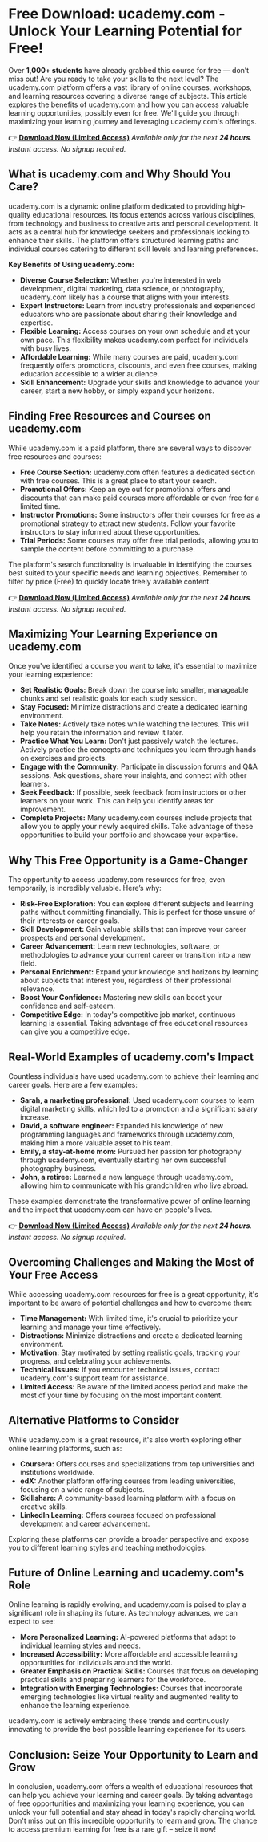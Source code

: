# Free Download: ucademy.com - Unlock Your Learning Potential for Free!

Over **1,000+ students** have already grabbed this course for free — don’t miss out!
Are you ready to take your skills to the next level? The ucademy.com platform offers a vast library of online courses, workshops, and learning resources covering a diverse range of subjects. This article explores the benefits of ucademy.com and how you can access valuable learning opportunities, possibly even for free. We'll guide you through maximizing your learning journey and leveraging ucademy.com's offerings.

👉 **[Download Now (Limited Access)](https://udemywork.com/ucademy-com)**
_Available only for the next **24 hours**. Instant access. No signup required._

## What is ucademy.com and Why Should You Care?

ucademy.com is a dynamic online platform dedicated to providing high-quality educational resources. Its focus extends across various disciplines, from technology and business to creative arts and personal development. It acts as a central hub for knowledge seekers and professionals looking to enhance their skills. The platform offers structured learning paths and individual courses catering to different skill levels and learning preferences.

**Key Benefits of Using ucademy.com:**

*   **Diverse Course Selection:** Whether you're interested in web development, digital marketing, data science, or photography, ucademy.com likely has a course that aligns with your interests.
*   **Expert Instructors:** Learn from industry professionals and experienced educators who are passionate about sharing their knowledge and expertise.
*   **Flexible Learning:** Access courses on your own schedule and at your own pace. This flexibility makes ucademy.com perfect for individuals with busy lives.
*   **Affordable Learning:** While many courses are paid, ucademy.com frequently offers promotions, discounts, and even free courses, making education accessible to a wider audience.
*   **Skill Enhancement:** Upgrade your skills and knowledge to advance your career, start a new hobby, or simply expand your horizons.

## Finding Free Resources and Courses on ucademy.com

While ucademy.com is a paid platform, there are several ways to discover free resources and courses:

*   **Free Course Section:** ucademy.com often features a dedicated section with free courses. This is a great place to start your search.
*   **Promotional Offers:** Keep an eye out for promotional offers and discounts that can make paid courses more affordable or even free for a limited time.
*   **Instructor Promotions:** Some instructors offer their courses for free as a promotional strategy to attract new students. Follow your favorite instructors to stay informed about these opportunities.
*   **Trial Periods:** Some courses may offer free trial periods, allowing you to sample the content before committing to a purchase.

The platform's search functionality is invaluable in identifying the courses best suited to your specific needs and learning objectives. Remember to filter by price (Free) to quickly locate freely available content.

👉 **[Download Now (Limited Access)](https://udemywork.com/ucademy-com)**
_Available only for the next **24 hours**. Instant access. No signup required._

## Maximizing Your Learning Experience on ucademy.com

Once you've identified a course you want to take, it's essential to maximize your learning experience:

*   **Set Realistic Goals:** Break down the course into smaller, manageable chunks and set realistic goals for each study session.
*   **Stay Focused:** Minimize distractions and create a dedicated learning environment.
*   **Take Notes:** Actively take notes while watching the lectures. This will help you retain the information and review it later.
*   **Practice What You Learn:** Don't just passively watch the lectures. Actively practice the concepts and techniques you learn through hands-on exercises and projects.
*   **Engage with the Community:** Participate in discussion forums and Q&A sessions. Ask questions, share your insights, and connect with other learners.
*   **Seek Feedback:** If possible, seek feedback from instructors or other learners on your work. This can help you identify areas for improvement.
*   **Complete Projects:** Many ucademy.com courses include projects that allow you to apply your newly acquired skills. Take advantage of these opportunities to build your portfolio and showcase your expertise.

## Why This Free Opportunity is a Game-Changer

The opportunity to access ucademy.com resources for free, even temporarily, is incredibly valuable. Here’s why:

*   **Risk-Free Exploration:** You can explore different subjects and learning paths without committing financially. This is perfect for those unsure of their interests or career goals.
*   **Skill Development:** Gain valuable skills that can improve your career prospects and personal development.
*   **Career Advancement:** Learn new technologies, software, or methodologies to advance your current career or transition into a new field.
*   **Personal Enrichment:** Expand your knowledge and horizons by learning about subjects that interest you, regardless of their professional relevance.
*   **Boost Your Confidence:** Mastering new skills can boost your confidence and self-esteem.
*   **Competitive Edge:** In today's competitive job market, continuous learning is essential. Taking advantage of free educational resources can give you a competitive edge.

## Real-World Examples of ucademy.com's Impact

Countless individuals have used ucademy.com to achieve their learning and career goals. Here are a few examples:

*   **Sarah, a marketing professional:** Used ucademy.com courses to learn digital marketing skills, which led to a promotion and a significant salary increase.
*   **David, a software engineer:** Expanded his knowledge of new programming languages and frameworks through ucademy.com, making him a more valuable asset to his team.
*   **Emily, a stay-at-home mom:** Pursued her passion for photography through ucademy.com, eventually starting her own successful photography business.
*   **John, a retiree:** Learned a new language through ucademy.com, allowing him to communicate with his grandchildren who live abroad.

These examples demonstrate the transformative power of online learning and the impact that ucademy.com can have on people's lives.

👉 **[Download Now (Limited Access)](https://udemywork.com/ucademy-com)**
_Available only for the next **24 hours**. Instant access. No signup required._

## Overcoming Challenges and Making the Most of Your Free Access

While accessing ucademy.com resources for free is a great opportunity, it's important to be aware of potential challenges and how to overcome them:

*   **Time Management:** With limited time, it's crucial to prioritize your learning and manage your time effectively.
*   **Distractions:** Minimize distractions and create a dedicated learning environment.
*   **Motivation:** Stay motivated by setting realistic goals, tracking your progress, and celebrating your achievements.
*   **Technical Issues:** If you encounter technical issues, contact ucademy.com's support team for assistance.
*   **Limited Access:** Be aware of the limited access period and make the most of your time by focusing on the most important content.

## Alternative Platforms to Consider

While ucademy.com is a great resource, it's also worth exploring other online learning platforms, such as:

*   **Coursera:** Offers courses and specializations from top universities and institutions worldwide.
*   **edX:** Another platform offering courses from leading universities, focusing on a wide range of subjects.
*   **Skillshare:** A community-based learning platform with a focus on creative skills.
*   **LinkedIn Learning:** Offers courses focused on professional development and career advancement.

Exploring these platforms can provide a broader perspective and expose you to different learning styles and teaching methodologies.

## Future of Online Learning and ucademy.com's Role

Online learning is rapidly evolving, and ucademy.com is poised to play a significant role in shaping its future. As technology advances, we can expect to see:

*   **More Personalized Learning:** AI-powered platforms that adapt to individual learning styles and needs.
*   **Increased Accessibility:** More affordable and accessible learning opportunities for individuals around the world.
*   **Greater Emphasis on Practical Skills:** Courses that focus on developing practical skills and preparing learners for the workforce.
*   **Integration with Emerging Technologies:** Courses that incorporate emerging technologies like virtual reality and augmented reality to enhance the learning experience.

ucademy.com is actively embracing these trends and continuously innovating to provide the best possible learning experience for its users.

## Conclusion: Seize Your Opportunity to Learn and Grow

In conclusion, ucademy.com offers a wealth of educational resources that can help you achieve your learning and career goals. By taking advantage of free opportunities and maximizing your learning experience, you can unlock your full potential and stay ahead in today's rapidly changing world. Don't miss out on this incredible opportunity to learn and grow. The chance to access premium learning for free is a rare gift – seize it now!
